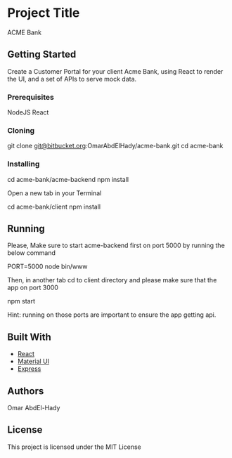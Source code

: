 # Project Title

ACME Bank

## Getting Started

Create a Customer Portal for your client Acme Bank, using React to render the UI, and a set of APIs to serve mock data.
### Prerequisites

NodeJS
React

### Cloning

git clone git@bitbucket.org:OmarAbdElHady/acme-bank.git
cd acme-bank

### Installing

cd acme-bank/acme-backend
npm install

Open a new tab in your Terminal

cd acme-bank/client
npm install

## Running

Please, Make sure to start acme-backend first on port 5000 by running the below command

PORT=5000 node bin/www

Then, in another tab cd to client directory and please make sure that the app on port 3000

npm start

Hint: running on those ports are important to ensure the app getting api.

## Built With

* [React](https://reactjs.org/)
* [Material UI](https://material-ui-next.com/)
* [Express](https://expressjs.com/)

## Authors

Omar AbdEl-Hady


## License

This project is licensed under the MIT License 
